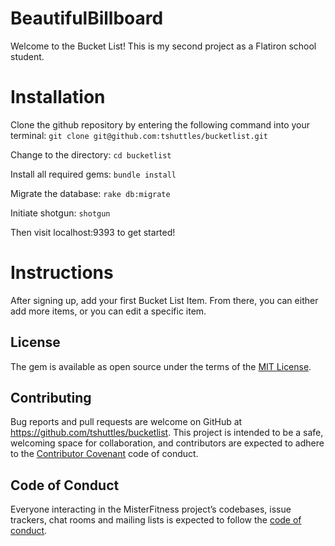 # BeautifulBillboard

Welcome to the Bucket List! This is my second project as a Flatiron school student.

# Installation

Clone the github repository by entering the following command into your terminal:
```git clone git@github.com:tshuttles/bucketlist.git```

Change to the directory:
```cd bucketlist```

Install all required gems:
```bundle install```

Migrate the database:
```rake db:migrate```

Initiate shotgun:
```shotgun```

Then visit localhost:9393 to get started!

# Instructions

After signing up, add your first Bucket List Item. From there, you can either add more items, or you can edit a specific item. 

## License

The gem is available as open source under the terms of the [MIT License](https://opensource.org/licenses/MIT).


## Contributing

Bug reports and pull requests are welcome on GitHub at https://github.com/tshuttles/bucketlist. This project is intended to be a safe, welcoming space for collaboration, and contributors are expected to adhere to the [Contributor Covenant](http://contributor-covenant.org) code of conduct.

## Code of Conduct

Everyone interacting in the MisterFitness project’s codebases, issue trackers, chat rooms and mailing lists is expected to follow the [code of conduct](https://github.com/tshuttles/bucketlist/blob/master/CODE_OF_CONDUCT.md).
